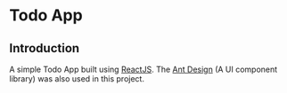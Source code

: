 # Todo App

## Introduction
A simple Todo App built using [ReactJS](https://reactjs.org/docs/getting-started.html). The [Ant Design](https://ant.design/) (A UI component library) was also used in this project.

